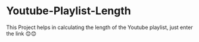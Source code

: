 # Youtube-Playlist-Length
This Project helps in calculating the length of the Youtube playlist, just enter the link 😊😊
